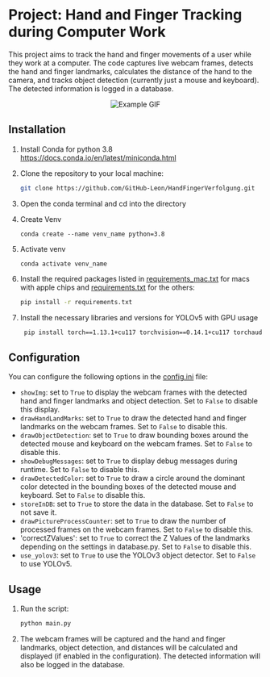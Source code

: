 # Project: Hand and Finger Tracking during Computer Work

This project aims to track the hand and finger movements of a user while they work at a computer. The code captures live webcam frames, detects the hand and finger landmarks, calculates the distance of the hand to the camera, and tracks object detection (currently just a mouse and keyboard). The detected information is logged in a database.

<p align="center">
  <img src="assets/handverfolgung.gif" alt="Example GIF">
</p>

## Installation


1. Install Conda for python 3.8<br>
   https://docs.conda.io/en/latest/miniconda.html
   

2. Clone the repository to your local machine:<br>
   ```bash
   git clone https://github.com/GitHub-Leon/HandFingerVerfolgung.git
   ```

3. Open the conda terminal and cd into the directory


4. Create Venv
   ```
   conda create --name venv_name python=3.8
   ```

5. Activate venv
   ```
   conda activate venv_name
   ```

6. Install the required packages listed in [requirements_mac.txt](https://github.com/GitHub-Leon/HandFingerVerfolgung/blob/master/requirements_mac.txt) for macs with apple chips and [requirements.txt](https://github.com/GitHub-Leon/HandFingerVerfolgung/blob/master/requirements.txt) for the others:
   ```bash
   pip install -r requirements.txt
   ```

7. Install the necessary libraries and versions for YOLOv5 with GPU usage
   ```bash
    pip install torch==1.13.1+cu117 torchvision==0.14.1+cu117 torchaudio===0.13.1 -f https://download.pytorch.org/whl/torch_stable.html
   ```
   

## Configuration

You can configure the following options in the [config.ini](https://github.com/GitHub-Leon/HandFingerVerfolgung/blob/master/config.ini) file:
- `showImg`: set to `True` to display the webcam frames with the detected hand and finger landmarks and object detection. Set to `False` to disable this display.
- `drawHandLandMarks`: set to `True` to draw the detected hand and finger landmarks on the webcam frames. Set to `False` to disable this.
- `drawObjectDetection`: set to `True` to draw bounding boxes around the detected mouse and keyboard on the webcam frames. Set to `False` to disable this.
- `showDebugMessages`: set to `True` to display debug messages during runtime. Set to `False` to disable this.
- `drawDetectedColor`: set to `True` to draw a circle around the dominant color detected in the bounding boxes of the detected mouse and keyboard. Set to `False` to disable this.
- `storeInDB`: set to `True` to store the data in the database. Set to `False` to not save it.
- `drawPictureProcessCounter`: set to `True` to draw the number of processed frames on the webcam frames. Set to `False` to disable this.
- 'correctZValues': set to `True` to correct the Z Values of the landmarks depending on the settings in database.py. Set to `False` to disable this. 
- `use_yolov3`: set to `True` to use the YOLOv3 object detector. Set to `False` to use YOLOv5.

## Usage

1. Run the script:<br>
   ```bash
   python main.py
   ```
2. The webcam frames will be captured and the hand and finger landmarks, object detection, and distances will be calculated and displayed (if enabled in the configuration). The detected information will also be logged in the database.


